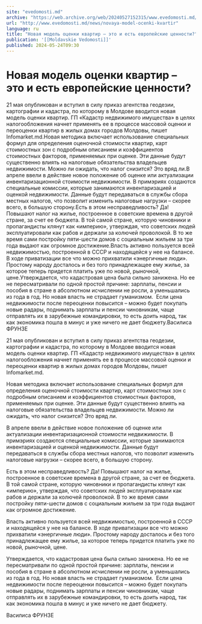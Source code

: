 ```yaml
---
site: "evedomosti.md"
archive: "https://web.archive.org/web/20240527152315/www.evedomosti.md/news/novaya-model-ocenki-kvartir"
url: "http://www.evedomosti.md/news/novaya-model-ocenki-kvartir"
language: ru
title: "Новая модель оценки квартир – это и есть европейские ценности?"
publication: '[[Moldavskie Vedomosti]]'
published: 2024-05-24T09:30
---
```


# Новая модель оценки квартир – это и есть европейские ценности?

21 мая опубликован и вступил в силу приказ агентства геодезии, картографии и кадастра, по которому в Молдове вводится новая модель оценки квартир. ГП «Кадастр недвижимого имущества» в целях налогообложения начнет применять ее в процессе массовой оценки и переоценки квартир в жилых домах городов Молдовы, пишет Infomarket.md.Новая методика включает использование специальных формул для определения оценочной стоимости квартир, карт стоимостных зон с подробным описанием и коэффициентов стоимостных факторов, применяемых при оценке. Эти данные будут существенно влиять на налоговые обязательства владельцев недвижимости. Можно ли ожидать, что налог снизится? Это вряд ли.В апреле ввели в действие новое положение об оценке или актуализации инвентаризационной стоимости недвижимости. В примэриях создаются специальные комиссии, которые занимаются инвентаризацией и оценкой недвижимости. Данные будут передаваться в службы сбора местных налогов, что позволит изменить налоговые нагрузки – скорее всего, в большую сторону.Есть в этом несправедливость? Да! Повышают налог на жилье, построенное в советские времена в другой стране, за счет ее бюджета. В той самой стране, которую чиновники и пропагандисты клянут как «империю», утверждая, что советских людей эксплуатировали как рабов и держали за колючей проволокой. В то же время сами постройку пяти-шести домов с социальным жильем за три года выдают как огромное достижение.Власть активно пользуется всей недвижимостью, построенной в СССР и находящейся у нее на балансе. В ходе приватизации все что можно прихватили «энергичные люди». Простому народу досталось и без того принадлежащее ему жилье, за которое теперь придется платить уже по новой, рыночной, цене.Утверждается, что кадастровая цена была сильно занижена. Но ее не пересматривали по одной простой причине: зарплаты, пенсии и пособия в стране в абсолютном исчислении не росли, а уменьшались из года в год. Но новая власть не страдает гуманизмом.  Если цена недвижимости после переоценки повысится – можно будет покупать новые радары, поднимать зарплаты и пенсии чиновникам, чаще отправлять их в зарубежные командировки, то есть доить народ, так как экономика пошла в минус и уже ничего не дает бюджету.Василиса ФРУНЗЕ

21 мая опубликован и вступил в силу приказ агентства геодезии, картографии и кадастра, по которому в Молдове вводится новая модель оценки квартир. ГП «Кадастр недвижимого имущества» в целях налогообложения начнет применять ее в процессе массовой оценки и переоценки квартир в жилых домах городов Молдовы, пишет Infomarket.md.

Новая методика включает использование специальных формул для определения оценочной стоимости квартир, карт стоимостных зон с подробным описанием и коэффициентов стоимостных факторов, применяемых при оценке. Эти данные будут существенно влиять на налоговые обязательства владельцев недвижимости. Можно ли ожидать, что налог снизится? Это вряд ли.

В апреле ввели в действие новое положение об оценке или актуализации инвентаризационной стоимости недвижимости. В примэриях создаются специальные комиссии, которые занимаются инвентаризацией и оценкой недвижимости. Данные будут передаваться в службы сбора местных налогов, что позволит изменить налоговые нагрузки – скорее всего, в большую сторону.

Есть в этом несправедливость? Да! Повышают налог на жилье, построенное в советские времена в другой стране, за счет ее бюджета. В той самой стране, которую чиновники и пропагандисты клянут как «империю», утверждая, что советских людей эксплуатировали как рабов и держали за колючей проволокой. В то же время сами постройку пяти-шести домов с социальным жильем за три года выдают как огромное достижение.

Власть активно пользуется всей недвижимостью, построенной в СССР и находящейся у нее на балансе. В ходе приватизации все что можно прихватили «энергичные люди». Простому народу досталось и без того принадлежащее ему жилье, за которое теперь придется платить уже по новой, рыночной, цене.

Утверждается, что кадастровая цена была сильно занижена. Но ее не пересматривали по одной простой причине: зарплаты, пенсии и пособия в стране в абсолютном исчислении не росли, а уменьшались из года в год. Но новая власть не страдает гуманизмом.  Если цена недвижимости после переоценки повысится – можно будет покупать новые радары, поднимать зарплаты и пенсии чиновникам, чаще отправлять их в зарубежные командировки, то есть доить народ, так как экономика пошла в минус и уже ничего не дает бюджету.

Василиса ФРУНЗЕ